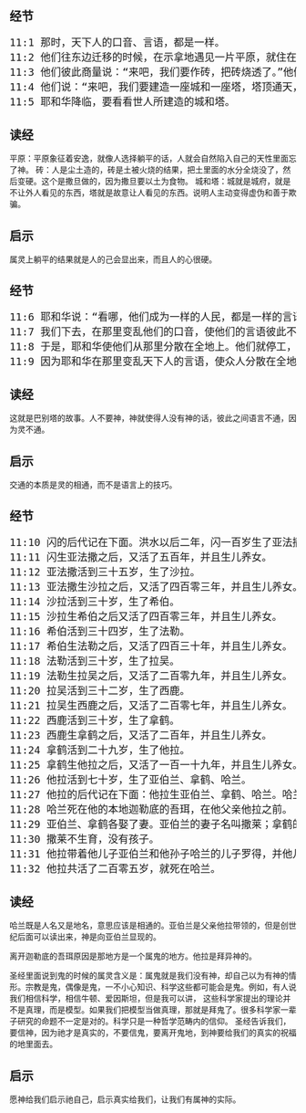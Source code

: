 ## 经节
<pre style="font-size: 18px;">
11:1 那时，天下人的口音、言语，都是一样。
11:2 他们往东边迁移的时候，在示拿地遇见一片平原，就住在那里。
11:3 他们彼此商量说：“来吧，我们要作砖，把砖烧透了。”他们就拿砖当石头，又拿石漆当灰泥。
11:4 他们说：“来吧，我们要建造一座城和一座塔，塔顶通天，为要传扬我们的名，免得我们分散在全地上。”
11:5 耶和华降临，要看看世人所建造的城和塔。
</pre>

## 读经

平原：平原象征着安逸，就像人选择躺平的话，人就会自然陷入自己的天性里面忘了神。
砖：人是尘土造的，砖是土被火烧的结果，把土里面的水分全烧没了，然后变硬。这个是撒旦做的，因为撒旦要以土为食物。
城和塔：城就是城府，就是不让外人看见的东西，塔就是故意让人看见的东西。说明人主动变得虚伪和善于欺骗。

## 启示

属灵上躺平的结果就是人的己会显出来，而且人的心很硬。

## 经节

<pre style="font-size: 18px;">
11:6 耶和华说：“看哪，他们成为一样的人民，都是一样的言语，如今既作起这事来，以后他们所要作的事就没有不成就的了。
11:7 我们下去，在那里变乱他们的口音，使他们的言语彼此不通。”
11:8 于是，耶和华使他们从那里分散在全地上。他们就停工，不造那城了。
11:9 因为耶和华在那里变乱天下人的言语，使众人分散在全地上，所以那城名叫巴别（就是“变乱”的意思）。
</pre>

## 读经

这就是巴别塔的故事。人不要神，神就使得人没有神的话，彼此之间语言不通，因为灵不通。

## 启示

交通的本质是灵的相通，而不是语言上的技巧。


## 经节
<pre style="font-size: 18px;">
11:10 闪的后代记在下面。洪水以后二年，闪一百岁生了亚法撒。
11:11 闪生亚法撒之后，又活了五百年，并且生儿养女。
11:12 亚法撒活到三十五岁，生了沙拉。
11:13 亚法撒生沙拉之后，又活了四百零三年，并且生儿养女。
11:14 沙拉活到三十岁，生了希伯。
11:15 沙拉生希伯之后又活了四百零三年，并且生儿养女。
11:16 希伯活到三十四岁，生了法勒。
11:17 希伯生法勒之后，又活了四百三十年，并且生儿养女。
11:18 法勒活到三十岁，生了拉吴。
11:19 法勒生拉吴之后，又活了二百零九年，并且生儿养女。
11:20 拉吴活到三十二岁，生了西鹿。
11:21 拉吴生西鹿之后，又活了二百零七年，并且生儿养女。
11:22 西鹿活到三十岁，生了拿鹤。
11:23 西鹿生拿鹤之后，又活了二百年，并且生儿养女。
11:24 拿鹤活到二十九岁，生了他拉。
11:25 拿鹤生他拉之后，又活了一百一十九年，并且生儿养女。
11:26 他拉活到七十岁，生了亚伯兰、拿鹤、哈兰。
11:27 他拉的后代记在下面：他拉生亚伯兰、拿鹤、哈兰。哈兰生罗得。
11:28 哈兰死在他的本地迦勒底的吾珥，在他父亲他拉之前。
11:29 亚伯兰、拿鹤各娶了妻。亚伯兰的妻子名叫撒莱；拿鹤的妻子名叫密迦，是哈兰的女儿。哈兰是密迦和亦迦的父亲。
11:30 撒莱不生育，没有孩子。
11:31 他拉带着他儿子亚伯兰和他孙子哈兰的儿子罗得，并他儿妇亚伯兰的妻子撒莱，出了迦勒底的吾珥，要往迦南地去。他们走到哈兰，就住在那里。
11:32 他拉共活了二百零五岁，就死在哈兰。
</pre>

## 读经

哈兰既是人名又是地名，意思应该是相通的。亚伯兰是父亲他拉带领的，但是创世纪后面可以读出来，神是向亚伯兰显现的。

离开迦勒底的吾珥原因是那地方是一个属鬼的地方。他拉是拜异神的。

圣经里面说到鬼的时候的属灵含义是：属鬼就是我们没有神，却自己以为有神的情形。宗教是鬼，偶像是鬼，一不小心知识、科学这些都可能会是鬼。例如，有人说我们相信科学，相信牛顿、爱因斯坦，但是我可以讲，
这些科学家提出的理论并不是真理，而是模型。如果我们把模型当做真理，那就是拜鬼了。很多科学家一辈子研究的命题不一定是对的。科学只是一种哲学范畴内的信仰。
圣经告诉我们，要信神，因为祂才是真实的，不要信鬼，要离开鬼地，到神要给我们的真实的祝福的地里面去。

## 启示

愿神给我们启示祂自己，启示真实给我们，让我们有属神的实际。